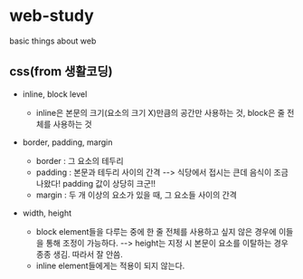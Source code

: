 # web-study
basic things about web


## css(from 생활코딩)
* inline, block level
  * inline은 본문의 크기(요소의 크기 X)만큼의 공간만 사용하는 것, block은 줄 전체를 사용하는 것

* border, padding, margin
  * border : 그 요소의 테두리
  * padding : 본문과 테두리 사이의 간격 --> 식당에서 접시는 큰데 음식이 조금 나왔다! padding 값이 상당히 크군!!
  * margin : 두 개 이상의 요소가 있을 때, 그 요소들 사이의 간격

* width, height
  *  block element들을 다루는 중에 한 줄 전체를 사용하고 싶지 않은 경우에 이들을 통해 조정이 가능하다. --> height는 지정 시 본문이 요소를 이탈하는 경우 종종 생김. 따라서 잘 안씀.
  *  inline element들에게는 적용이 되지 않는다.
